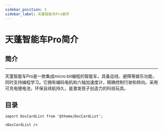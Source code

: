 ```yaml
---
sidebar_position: 3
sidebar_label: 天蓬智能车Pro套件
---
```


# 天蓬智能车Pro简介

## 简介
---

天蓬智能车Pro是一款集成micro:bit编程的智能车，具备巡线、避障等娱乐功能，同时支持编程学习。它拥有编码电机和六轴加速度计，精确控制行驶和转向。采用可充电锂电池，环保且续航持久，是激发孩子创造力的科技玩具。

## 目录

```mdx-code-block
import DocCardList from '@theme/DocCardList';

<DocCardList />
```
